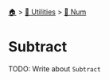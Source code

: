 <!--startTocHeader-->
[🏠](../../README.md) > [🔧 Utilities](../README.md) > [🔢 Num](README.md)
# Subtract
<!--endTocHeader-->

TODO: Write about `Subtract`

<!--startTocSubtopic-->
<!--endTocSubtopic-->